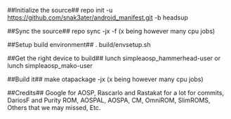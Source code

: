 ##Initialize the source##
repo init -u https://github.com/snak3ater/android_manifest.git -b headsup

##Sync the source##
repo sync -jx -f (x being however many cpu jobs)

##Setup build environment##
. build/envsetup.sh

##Get the right device to build##
lunch simpleaosp_hammerhead-user or lunch simpleaosp_mako-user

##Build it##
make otapackage -jx (x being however many cpu jobs)

##Credits##
Google for AOSP, Rascarlo and Rastakat for a lot for commits, DariosF and Purity ROM, AOSPAL, AOSPA, CM, OmniROM, SlimROMS, Others that we may missed, Etc.
